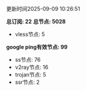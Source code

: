 更新时间2025-09-09 10:26:51

**总订阅: 22**
**总节点: 5028**
- vless节点: 5

**google ping有效节点: 99**
- ss节点: 76
- v2ray节点: 16
- trojan节点: 5
- ssr节点: 2
